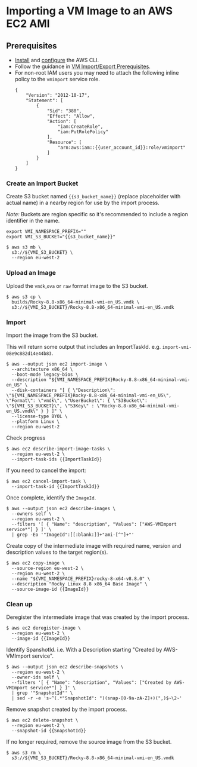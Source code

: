 # Importing a VM Image to an AWS EC2 AMI

## Prerequisites
- [Install](https://docs.aws.amazon.com/cli/latest/userguide/getting-started-install.html) and [configure](https://docs.aws.amazon.com/cli/latest/userguide/cli-configure-files.html) the AWS CLI.
- Follow the guidance in [VM Import/Export Prerequisites](https://docs.aws.amazon.com/vm-import/latest/userguide/vmimport-image-import.html#import-image-prereqs).
- For non-root IAM users you may need to attach the following inline policy to the `vmimport` service role.
  ```
  {
      "Version": "2012-10-17",
      "Statement": [
          {
              "Sid": "380",
              "Effect": "Allow",
              "Action": [
                  "iam:CreateRole",
                  "iam:PutRolePolicy"
              ],
              "Resource": [
                  "arn:aws:iam::{{user_account_id}}:role/vmimport"
              ]
          }
      ]
  }
  ```

### Create an Import Bucket

Create S3 bucket named `{{s3_bucket_name}}` (replace placeholder with actual name) in a nearby region for use by the import process.

*Note:* Buckets are region specific so it's recommended to include a region identifier in the name.

```
export VMI_NAMESPACE_PREFIX=""
export VMI_S3_BUCKET="{{s3_bucket_name}}"
```

```
$ aws s3 mb \
  s3://${VMI_S3_BUCKET} \
  --region eu-west-2
```

### Upload an Image

Upload the `vmdk`,`ova` or `raw` format image to the S3 bucket.

```
$ aws s3 cp \
  builds/Rocky-8.8-x86_64-minimal-vmi-en_US.vmdk \
  s3://${VMI_S3_BUCKET}/Rocky-8.8-x86_64-minimal-vmi-en_US.vmdk
```

### Import

Import the image from the S3 bucket.


This will return some output that includes an ImportTaskId. e.g. `import-vmi-08e9c882d14e44b83`.

```
$ aws --output json ec2 import-image \
  --architecture x86_64 \
  --boot-mode legacy-bios \
  --description "${VMI_NAMESPACE_PREFIX}Rocky-8.8-x86_64-minimal-vmi-en_US" \
  --disk-containers "[ { \"Description\": \"${VMI_NAMESPACE_PREFIX}Rocky-8.8-x86_64-minimal-vmi-en_US\", \"Format\": \"vmdk\", \"UserBucket\": { \"S3Bucket\": \"${VMI_S3_BUCKET}\", \"S3Key\" : \"Rocky-8.8-x86_64-minimal-vmi-en_US.vmdk\" } } ]" \
  --license-type BYOL \
  --platform Linux \
  --region eu-west-2
```

Check progress

```
$ aws ec2 describe-import-image-tasks \
  --region eu-west-2 \
  --import-task-ids {{ImportTaskId}}
```

If you need to cancel the import:

```
$ aws ec2 cancel-import-task \
  --import-task-id {{ImportTaskId}}
```

Once complete, identify the `ImageId`.

```
$ aws --output json ec2 describe-images \
  --owners self \
  --region eu-west-2 \
  --filters '[ { "Name": "description", "Values": ["AWS-VMImport service*"] } ]' \
  | grep -Eo '"ImageId":[[:blank:]]+"ami-[^"]+"'
```

Create copy of the intermediate image with required name, version and description values to the target region(s).

```
$ aws ec2 copy-image \
  --source-region eu-west-2 \
  --region eu-west-2 \
  --name "${VMI_NAMESPACE_PREFIX}rocky-8-x64-v8.8.0" \
  --description "Rocky Linux 8.8 x86_64 Base Image" \
  --source-image-id {{ImageId}}
```

### Clean up

Deregister the intermediate image that was created by the import process.

```
$ aws ec2 deregister-image \
  --region eu-west-2 \
  --image-id {{ImageId}}
```

Identify SpanshotId. i.e. With a Description starting "Created by AWS-VMImport service".

```
$ aws --output json ec2 describe-snapshots \
  --region eu-west-2 \
  --owner-ids self \
  --filters '[ { "Name": "description", "Values": ["Created by AWS-VMImport service*"] } ]' \
  | grep '"SnapshotId"' \
  | sed -r -e 's~^(.*"SnapshotId": ")(snap-[0-9a-zA-Z]+)(",)$~\2~'
```

Remove snapshot created by the import process.

```
$ aws ec2 delete-snapshot \
  --region eu-west-2 \
  --snapshot-id {{SnapshotId}}
```

If no longer required, remove the source image from the S3 bucket.

```
$ aws s3 rm \
  s3://${VMI_S3_BUCKET}/Rocky-8.8-x86_64-minimal-vmi-en_US.vmdk
```
